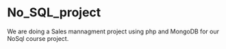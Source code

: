 # No_SQL_project
We are doing a Sales mannagment project using php and MongoDB for our NoSql course project.
